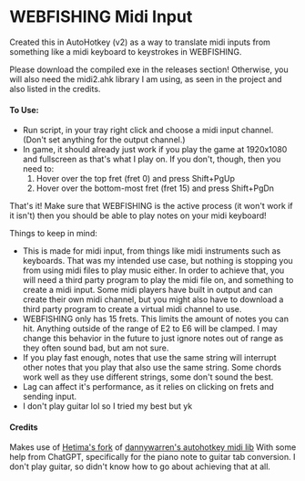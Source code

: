 # WEBFISHING Midi Input
Created this in AutoHotkey (v2) as a way to translate midi inputs from something like a midi keyboard to keystrokes in WEBFISHING.

Please download the compiled exe in the releases section! Otherwise, you will also need the midi2.ahk library I am using, as seen in the project and also listed in the credits.

#### To Use:
- Run script, in your tray right click and choose a midi input channel. (Don't set anything for the output channel.)
- In game, it should already just work if you play the game at 1920x1080 and fullscreen as that's what I play on. If you don't, though, then you need to:
  1. Hover over the top fret (fret 0) and press Shift+PgUp
  2. Hover over the bottom-most fret (fret 15) and press Shift+PgDn

That's it! Make sure that WEBFISHING is the active process (it won't work if it isn't) then you should be able to play notes on your midi keyboard!

Things to keep in mind:
- This is made for midi input, from things like midi instruments such as keyboards. That was my intended use case, but nothing is stopping you from using midi files to play music either. In order to achieve that, you will need a third party program to play the midi file on, and something to create a midi input. Some midi players have built in output and can create their own midi channel, but you might also have to download a third party program to create a virtual midi channel to use.
- WEBFISHING only has 15 frets. This limits the amount of notes you can hit. Anything outside of the range of E2 to E6 will be clamped. I may change this behavior in the future to just ignore notes out of range as they often sound bad, but am not sure.
- If you play fast enough, notes that use the same string will interrupt other notes that you play that also use the same string. Some chords work well as they use different strings, some don't sound the best.
- Lag can affect it's performance, as it relies on clicking on frets and sending input.
- I don't play guitar lol so I tried my best but yk





#### Credits
Makes use of [Hetima's fork](https://github.com/hetima/AutoHotkey-Midi/tree/master "Hetima's fork") of [dannywarren's autohotkey midi lib](http://https://github.com/dannywarren/AutoHotkey-Midi "dannywarren's autohotkey midi lib")
With some help from ChatGPT, specifically for the piano note to guitar tab conversion. I don't play guitar, so didn't know how to go about achieving that at all.
